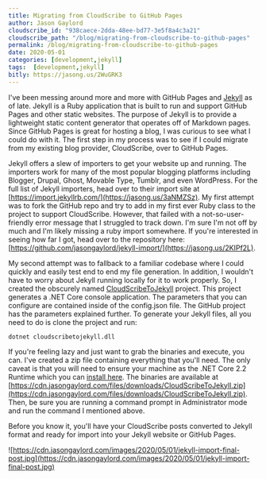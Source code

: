 ```yaml
---
title: Migrating from CloudScribe to GitHub Pages
author: Jason Gaylord
cloudscribe_id: "938caece-2dda-48ee-bd77-3e5f8a4c3a21"
cloudscribe_path: "/blog/migrating-from-cloudscribe-to-github-pages"
permalink: /blog/migrating-from-cloudscribe-to-github-pages
date: 2020-05-01
categories: [development,jekyll]
tags:  [development,jekyll]
bitly: https://jasong.us/2WuGRK3
---
```


I've been messing around more and more with GitHub Pages and [Jekyll](https://jasong.us/35iEvSm) as of late. Jekyll is a Ruby application that is built to run and support GitHub Pages and other static websites. The purpose of Jekyll is to provide a lightweight static content generator that operates off of Markdown pages. Since GitHub Pages is great for hosting a blog, I was curious to see what I could do with it. The first step in my process was to see if I could migrate from my existing blog provider, CloudScribe, over to GitHub Pages.

Jekyll offers a slew of importers to get your website up and running. The importers work for many of the most popular blogging platforms including Blogger, Drupal, Ghost, Movable Type, Tumblr, and even WordPress. For the full list of Jekyll importers, head over to their import site at [https://import.jekyllrb.com/](https://jasong.us/3aNMZSz). My first attempt was to fork the GitHub repo and try to add in my first ever Ruby class to the project to support CloudScribe. However, that failed with a not-so-user-friendly error message that I struggled to track down. I'm sure I'm not off by much and I'm likely missing a ruby import somewhere. If you're interested in seeing how far I got, head over to the repository here: [https://github.com/jasongaylord/jekyll-import/](https://jasong.us/2KIPf2L).

My second attempt was to fallback to a familiar codebase where I could quickly and easily test end to end my file generation. In addition, I wouldn't have to worry about Jekyll running locally for it to work properly. So, I created the obscurely named [CloudScribeToJekyll](https://jasong.us/2KHjHKS) project. This project generates a .NET Core console application. The parameters that you can configure are contained inside of the config.json file. The GitHub project has the parameters explained further. To generate your Jekyll files, all you need to do is clone the project and run:

```shell
dotnet cloudscribetojekyll.dll
```

If you're feeling lazy and just want to grab the binaries and execute, you can. I've created a zip file containing everything that you'll need. The only caveat is that you will need to ensure your machine as the .NET Core 2.2 Runtime which you can [install here](https://jasong.us/2So4yCu). The binaries are available at [https://cdn.jasongaylord.com/files/downloads/CloudScribeToJekyll.zip](https://cdn.jasongaylord.com/files/downloads/CloudScribeToJekyll.zip). Then, be sure you are running a command prompt in Administrator mode and run the command I mentioned above.

Before you know it, you'll have your CloudScribe posts converted to Jekyll format and ready for import into your Jekyll website or GitHub Pages.

![https://cdn.jasongaylord.com/images/2020/05/01/jekyll-import-final-post.jpg](https://cdn.jasongaylord.com/images/2020/05/01/jekyll-import-final-post.jpg)